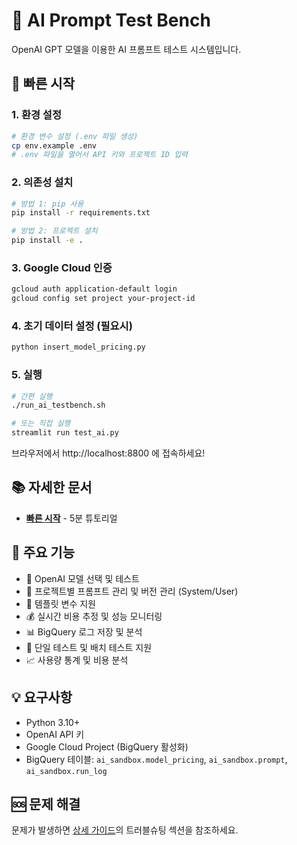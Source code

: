 # 🧪 AI Prompt Test Bench

OpenAI GPT 모델을 이용한 AI 프롬프트 테스트 시스템입니다.

## 🚀 빠른 시작

### 1. 환경 설정
```bash
# 환경 변수 설정 (.env 파일 생성)
cp env.example .env
# .env 파일을 열어서 API 키와 프로젝트 ID 입력
```

### 2. 의존성 설치
```bash
# 방법 1: pip 사용
pip install -r requirements.txt

# 방법 2: 프로젝트 설치
pip install -e .
```

### 3. Google Cloud 인증
```bash
gcloud auth application-default login
gcloud config set project your-project-id
```

### 4. 초기 데이터 설정 (필요시)
```bash
python insert_model_pricing.py
```

### 5. 실행
```bash
# 간편 실행
./run_ai_testbench.sh

# 또는 직접 실행
streamlit run test_ai.py
```

브라우저에서 http://localhost:8800 에 접속하세요!

## 📚 자세한 문서

- **[빠른 시작](QUICKSTART.md)** - 5분 튜토리얼

## 🎯 주요 기능

- 🤖 OpenAI 모델 선택 및 테스트
- 📂 프로젝트별 프롬프트 관리 및 버전 관리 (System/User)
- 🔧 템플릿 변수 지원
- 💰 실시간 비용 추정 및 성능 모니터링
- 📊 BigQuery 로그 저장 및 분석
- 🚀 단일 테스트 및 배치 테스트 지원
- 📈 사용량 통계 및 비용 분석

## 💡 요구사항

- Python 3.10+
- OpenAI API 키
- Google Cloud Project (BigQuery 활성화)
- BigQuery 테이블: `ai_sandbox.model_pricing`, `ai_sandbox.prompt`, `ai_sandbox.run_log`

## 🆘 문제 해결

문제가 발생하면 [상세 가이드](README_AI_TESTBENCH.md)의 트러블슈팅 섹션을 참조하세요.
